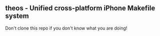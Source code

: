 theos - Unified cross-platform iPhone Makefile system
------------------

Don't clone this repo if you don't know what you are doing!

